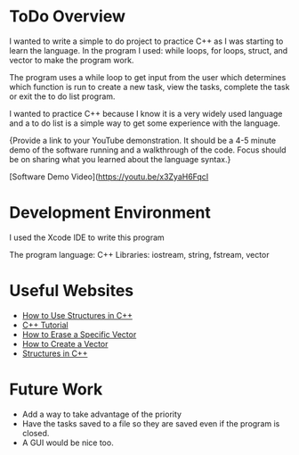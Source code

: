 # ToDo Overview

I wanted to write a simple to do project to practice C++ as I was starting to learn the language. In the program I used: while loops, for loops, struct, and vector to make the program work. 

The program uses a while loop to get input from the user which determines which function is run to create a new task, view the tasks, complete the task or exit the to do list program. 

I wanted to practice C++ because I know it is a very widely used language and a to do list is a simple way to get some experience with the language. 

{Provide a link to your YouTube demonstration.  It should be a 4-5 minute demo of the software running and a walkthrough of the code.  Focus should be on sharing what you learned about the language syntax.}

[Software Demo Video](https://youtu.be/x3ZyaH6FqcI

# Development Environment

I used the Xcode IDE to write this program

The program language: C++
Libraries: iostream, string, fstream, vector

# Useful Websites

* [How to Use Structures in C++](https://www.programiz.com/cpp-programming/structure#:~:text=The%20struct%20keyword%20defines%20a,int%20age%3B%20float%20salary%3B%20%7D%3B)
* [C++ Tutorial](https://www.youtube.com/watch?v=vLnPwxZdW4Y&t=12943s)
* [How to Erase a Specific Vector](https://linuxhint.com/remove-specific-element-vector-cpp/)
* [How to Create a Vector](https://linuxhint.com/create-vector-structs-cpp/)
* [Structures in C++](https://www.programiz.com/cpp-programming/structure#:~:text=The%20struct%20keyword%20defines%20a,int%20age%3B%20float%20salary%3B%20%7D%3B)

# Future Work

* Add a way to take advantage of the priority 
* Have the tasks saved to a file so they are saved even if the program is closed. 
* A GUI would be nice too. 

